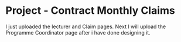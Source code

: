 # Project - Contract Monthly Claims 
I just uploaded the lecturer and Claim pages. Next I will upload the Programme Coordinator page after i have done designing it.
